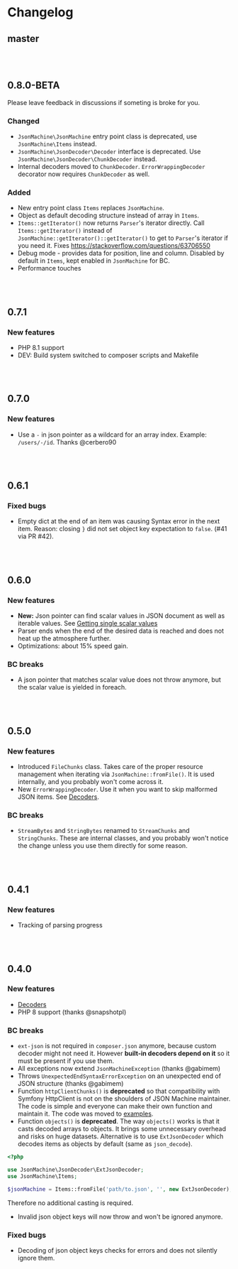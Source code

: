 # Changelog

## master

<br>
<br>

## 0.8.0-BETA
Please leave feedback in discussions if someting is broke for you.
### Changed
- `JsonMachine\JsonMachine` entry point class is deprecated, use `JsonMachine\Items` instead.
- `JsonMachine\JsonDecoder\Decoder` interface is deprecated. Use `JsonMachine\JsonDecoder\ChunkDecoder` instead.
- Internal decoders moved to `ChunkDecoder`. `ErrorWrappingDecoder` decorator now requires `ChunkDecoder` as well. 

### Added
- New entry point class `Items` replaces `JsonMachine`.
- Object as default decoding structure instead of array in `Items`.
- `Items::getIterator()` now returns `Parser`'s iterator directly. Call `Items::getIterator()`
instead of `JsonMachine::getIterator()::getIterator()` to get to `Parser`'s iterator if you need it. Fixes
https://stackoverflow.com/questions/63706550
- Debug mode - provides data for position, line and column. Disabled by default in `Items`, kept enabled
in `JsonMachine` for BC.
- Performance touches
<br>
<br>

## 0.7.1
### New features
- PHP 8.1 support
- DEV: Build system switched to composer scripts and Makefile

<br>
<br>

## 0.7.0
### New features
- Use a `-` in json pointer as a wildcard for an array index. Example: `/users/-/id`. Thanks @cerbero90

<br>
<br>

## 0.6.1
### Fixed bugs
- Empty dict at the end of an item was causing Syntax error in the next item. Reason: closing `}` did not set object key expectation to `false`. (#41 via PR #42).

<br>
<br>

## 0.6.0
### New features
- **New:** Json pointer can find scalar values in JSON document as well as iterable values. See
[Getting single scalar values](README.md#getting-scalar-values)
- Parser ends when the end of the desired data is reached and does not heat up the atmosphere further.
- Optimizations: about 15% speed gain.


### BC breaks
- A json pointer that matches scalar value does not throw anymore, but the scalar value is yielded in foreach.

<br>
<br>

## 0.5.0

### New features
- Introduced `FileChunks` class. Takes care of the proper resource management when iterating via `JsonMachine::fromFile()`.
It is used internally, and you probably won't come across it.
- New `ErrorWrappingDecoder`. Use it when you want to skip malformed JSON items. See [Decoders](README.md#decoders).

### BC breaks
- `StreamBytes` and `StringBytes` renamed to `StreamChunks` and `StringChunks`.
These are internal classes, and you probably won't notice the change
unless you use them directly for some reason.

<br>
<br>

## 0.4.1
### New features
- Tracking of parsing progress

<br>
<br>

## 0.4.0
### New features
- [Decoders](README.md#decoders)
- PHP 8 support (thanks @snapshotpl)
### BC breaks
- `ext-json` is not required in `composer.json` anymore, because custom decoder might not need it.
However **built-in decoders depend on it** so it must be present if you use them.
- All exceptions now extend `JsonMachineException` (thanks @gabimem)
- Throws `UnexpectedEndSyntaxErrorException` on an unexpected end of JSON structure (thanks @gabimem)
- Function `httpClientChunks()` is **deprecated** so that compatibility with Symfony HttpClient
is not on the shoulders of JSON Machine maintainer. The code is simple and everyone can make their own
function and maintain it. The code was moved to [examples](src/examples/symfonyHttpClient.php).
- Function `objects()` is **deprecated**. The way `objects()` works is that it casts decoded arrays
to objects. It brings some unnecessary overhead and risks on huge datasets.
Alternative is to use `ExtJsonDecoder` which decodes items as objects by default (same as `json_decode`).
```php
<?php

use JsonMachine\JsonDecoder\ExtJsonDecoder;
use JsonMachine\Items;

$jsonMachine = Items::fromFile('path/to.json', '', new ExtJsonDecoder);
```
Therefore no additional casting is required.
- Invalid json object keys will now throw and won't be ignored anymore.
### Fixed bugs
- Decoding of json object keys checks for errors and does not silently ignore them.
